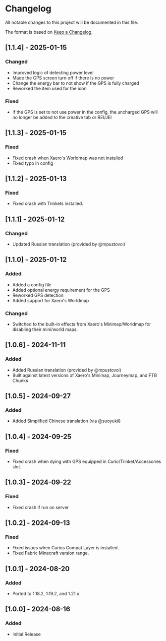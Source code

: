 # Changelog

All notable changes to this project will be documented in this file.

The format is based on [Keep a Changelog](https://keepachangelog.com/en/1.1.0/),

## [1.1.4] - 2025-01-15

### Changed

- Improved logic of detecting power level
- Made the GPS screen turn off if there is no power
- Change the energy bar to not show if the GPS is fully charged
- Reworked the item used for the icon

### Fixed

- If the GPS is set to not use power in the config, the uncharged GPS will no longer be added to the creative tab or 
  REI/JEI

## [1.1.3] - 2025-01-15

### Fixed

- Fixed crash when Xaero's Worldmap was not installed
- Fixed typo in config

## [1.1.2] - 2025-01-13

### Fixed

- Fixed crash with Trinkets installed.

## [1.1.1] - 2025-01-12

### Changed

- Updated Russian translation (provided by @mpustovoi)

## [1.1.0] - 2025-01-12

### Added

- Added a config file
- Added optional energy requirement for the GPS
- Reworked GPS detection
- Added support for Xaero's Worldmap

### Changed

- Switched to the built-in effects from Xaero's Minimap/Worldmap for disabling their mini/world maps.

## [1.0.6] - 2024-11-11

### Added

- Added Russian translation (provided by @mpustovoi)
- Built against latest versions of Xaero's Minimap, Journeymap, and FTB Chunks

## [1.0.5] - 2024-09-27

### Added

- Added Simplified Chinese translation (via @suoyukii)

## [1.0.4] - 2024-09-25

### Fixed

- Fixed crash when dying with GPS equipped in Curio/Trinket/Accessories slot.

## [1.0.3] - 2024-09-22

### Fixed

- Fixed crash if run on server

## [1.0.2] - 2024-09-13

### Fixed

- Fixed issues when Curios Compat Layer is installed.
- Fixed Fabric Minecraft version range.

## [1.0.1] - 2024-08-20

### Added

- Ported to 1.18.2, 1.19.2, and 1.21.x

## [1.0.0] - 2024-08-16

### Added

- Initial Release